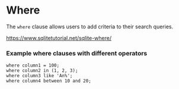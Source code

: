 # Where

The `where` clause allows users to add criteria to their search queries.

https://www.sqlitetutorial.net/sqlite-where/

### Example where clauses with different operators
```
where column1 = 100;
where column2 in (1, 2, 3);
where column3 like 'An%';
where column4 between 10 and 20;
```
